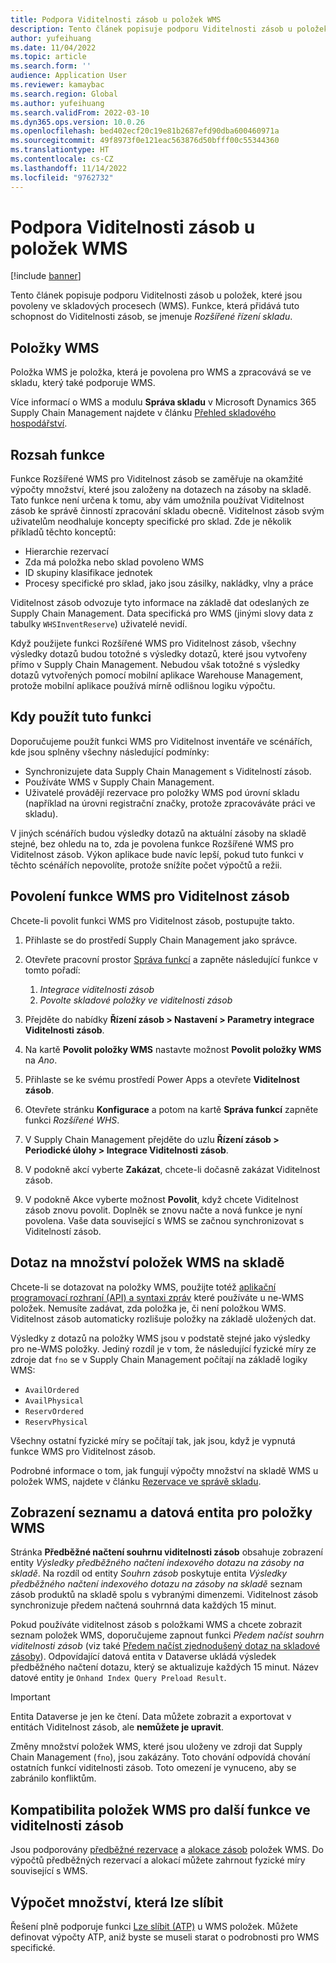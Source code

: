 ```yaml
---
title: Podpora Viditelnosti zásob u položek WMS
description: Tento článek popisuje podporu Viditelnosti zásob u položek, které jsou povoleny ve skladových procesech (položky WMS).
author: yufeihuang
ms.date: 11/04/2022
ms.topic: article
ms.search.form: ''
audience: Application User
ms.reviewer: kamaybac
ms.search.region: Global
ms.author: yufeihuang
ms.search.validFrom: 2022-03-10
ms.dyn365.ops.version: 10.0.26
ms.openlocfilehash: bed402ecf20c19e81b2687efd90dba600460971a
ms.sourcegitcommit: 49f8973f0e121eac563876d50bfff00c55344360
ms.translationtype: HT
ms.contentlocale: cs-CZ
ms.lasthandoff: 11/14/2022
ms.locfileid: "9762732"
---
```

# <a name="inventory-visibility-support-for-wms-items"></a>Podpora Viditelnosti zásob u položek WMS

[!include [banner](../includes/banner.md)]

Tento článek popisuje podporu Viditelnosti zásob u položek, které jsou povoleny ve skladových procesech (WMS). Funkce, která přidává tuto schopnost do Viditelnosti zásob, se jmenuje *Rozšířené řízení skladu*.

## <a name="wms-items"></a>Položky WMS

Položka WMS je položka, která je povolena pro WMS a zpracovává se ve skladu, který také podporuje WMS.

Více informací o WMS a modulu **Správa skladu** v Microsoft Dynamics 365 Supply Chain Management najdete v článku [Přehled skladového hospodářství](../warehousing/warehouse-management-overview.md).

## <a name="scope-of-the-feature"></a>Rozsah funkce

Funkce Rozšířené WMS pro Viditelnost zásob se zaměřuje na okamžité výpočty množství, které jsou založeny na dotazech na zásoby na skladě. Tato funkce není určena k tomu, aby vám umožnila používat Viditelnost zásob ke správě činností zpracování skladu obecně. Viditelnost zásob svým uživatelům neodhaluje koncepty specifické pro sklad. Zde je několik příkladů těchto konceptů:

- Hierarchie rezervací
- Zda má položka nebo sklad povoleno WMS
- ID skupiny klasifikace jednotek
- Procesy specifické pro sklad, jako jsou zásilky, nakládky, vlny a práce

Viditelnost zásob odvozuje tyto informace na základě dat odeslaných ze Supply Chain Management. Data specifická pro WMS (jinými slovy data z tabulky `WHSInventReserve`) uživatelé nevidí.

Když použijete funkci Rozšířené WMS pro Viditelnost zásob, všechny výsledky dotazů budou totožné s výsledky dotazů, které jsou vytvořeny přímo v Supply Chain Management. Nebudou však totožné s výsledky dotazů vytvořených pomocí mobilní aplikace Warehouse Management, protože mobilní aplikace používá mírně odlišnou logiku výpočtu.

## <a name="when-to-use-the-feature"></a>Kdy použít tuto funkci

Doporučujeme použít funkci WMS pro Viditelnost inventáře ve scénářích, kde jsou splněny všechny následující podmínky:

- Synchronizujete data Supply Chain Management s Viditelností zásob.
- Používáte WMS v Supply Chain Management.
- Uživatelé provádějí rezervace pro položky WMS pod úrovní skladu (například na úrovni registrační značky, protože zpracováváte práci ve skladu).

V jiných scénářích budou výsledky dotazů na aktuální zásoby na skladě stejné, bez ohledu na to, zda je povolena funkce Rozšířené WMS pro Viditelnost zásob. Výkon aplikace bude navíc lepší, pokud tuto funkci v těchto scénářích nepovolíte, protože snížíte počet výpočtů a režii.

## <a name="enable-the-wms-feature-for-inventory-visibility"></a>Povolení funkce WMS pro Viditelnost zásob

Chcete-li povolit funkci WMS pro Viditelnost zásob, postupujte takto.

1. Přihlaste se do prostředí Supply Chain Management jako správce.
1. Otevřete pracovní prostor [Správa funkcí](../../fin-ops-core/fin-ops/get-started/feature-management/feature-management-overview.md) a zapněte následující funkce v tomto pořadí:

    1. *Integrace viditelnosti zásob*
    1. *Povolte skladové položky ve viditelnosti zásob*

1. Přejděte do nabídky **Řízení zásob \> Nastavení \> Parametry integrace Viditelnosti zásob**.
1. Na kartě **Povolit položky WMS** nastavte možnost **Povolit položky WMS** na *Ano*.
1. Přihlaste se ke svému prostředí Power Apps a otevřete **Viditelnost zásob**.
1. Otevřete stránku **Konfigurace** a potom na kartě **Správa funkcí** zapněte funkci *Rozšířené WHS*.
1. V Supply Chain Management přejděte do uzlu **Řízení zásob \> Periodické úlohy \> Integrace Viditelnosti zásob**.
1. V podokně akcí vyberte **Zakázat**, chcete-li dočasně zakázat Viditelnost zásob.
1. V podokně Akce vyberte možnost **Povolit**, když chcete Viditelnost zásob znovu povolit. Doplněk se znovu načte a nová funkce je nyní povolena. Vaše data související s WMS se začnou synchronizovat s Viditelností zásob.

## <a name="query-on-hand-quantities-of-wms-items"></a>Dotaz na množství položek WMS na skladě

Chcete-li se dotazovat na položky WMS, použijte totéž [aplikační programovací rozhraní (API) a syntaxi zpráv](inventory-visibility-api.md) které používáte u ne-WMS položek. Nemusíte zadávat, zda položka je, či není položkou WMS. Viditelnost zásob automaticky rozlišuje položky na základě uložených dat.

Výsledky z dotazů na položky WMS jsou v podstatě stejné jako výsledky pro ne-WMS položky. Jediný rozdíl je v tom, že následující fyzické míry ze zdroje dat `fno` se v Supply Chain Management počítají na základě logiky WMS:

- `AvailOrdered`
- `AvailPhysical`
- `ReservOrdered`
- `ReservPhysical`

Všechny ostatní fyzické míry se počítají tak, jak jsou, když je vypnutá funkce WMS pro Viditelnost zásob.

Podrobné informace o tom, jak fungují výpočty množství na skladě WMS u položek WMS, najdete v článku [Rezervace ve správě skladu](https://www.microsoft.com/download/details.aspx?id=43284).

## <a name="on-hand-list-view-and-data-entity-for-wms-items"></a>Zobrazení seznamu a datová entita pro položky WMS

Stránka **Předběžné načtení souhrnu viditelnosti zásob** obsahuje zobrazení entity *Výsledky předběžného načtení indexového dotazu na zásoby na skladě*. Na rozdíl od entity *Souhrn zásob* poskytuje entita *Výsledky předběžného načtení indexového dotazu na zásoby na skladě* seznam zásob produktů na skladě spolu s vybranými dimenzemi. Viditelnost zásob synchronizuje předem načtená souhrnná data každých 15 minut.

Pokud používáte viditelnost zásob s položkami WMS a chcete zobrazit seznam položek WMS, doporučujeme zapnout funkci *Předem načíst souhrn viditelnosti zásob* (viz také [Předem načíst zjednodušený dotaz na skladové zásoby](inventory-visibility-power-platform.md#preload-streamlined-onhand-query)). Odpovídající datová entita v Dataverse ukládá výsledek předběžného načtení dotazu, který se aktualizuje každých 15 minut. Název datové entity je `Onhand Index Query Preload Result`.

> [!IMPORTANT]
> Entita Dataverse je jen ke čtení. Data můžete zobrazit a exportovat v entitách Viditelnost zásob, ale **nemůžete je upravit**.

Změny množství položek WMS, které jsou uloženy ve zdroji dat Supply Chain Management (`fno`), jsou zakázány. Toto chování odpovídá chování ostatních funkcí viditelnosti zásob. Toto omezení je vynuceno, aby se zabránilo konfliktům.

## <a name="wms-item-compatibility-for-other-functions-in-inventory-visibility"></a>Kompatibilita položek WMS pro další funkce ve viditelnosti zásob

Jsou podporovány [předběžné rezervace](inventory-visibility-reservations.md) a [alokace zásob](inventory-visibility-allocation.md) položek WMS. Do výpočtů předběžných rezervací a alokací můžete zahrnout fyzické míry související s WMS.

## <a name="calculate-available-to-promise-quantities"></a>Výpočet množství, která lze slíbit

Řešení plně podporuje funkci [Lze slíbit (ATP)](inventory-visibility-available-to-promise.md) u WMS položek. Můžete definovat výpočty ATP, aniž byste se museli starat o podrobnosti pro WMS specifické.
